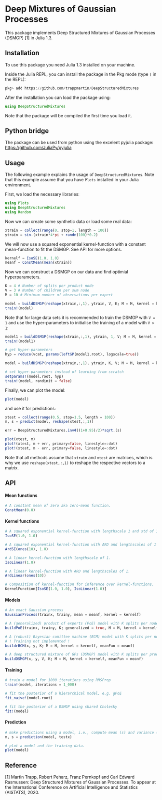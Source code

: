# Deep Mixtures of Gaussian Processes

This package implements Deep Structured Mixtures of Gaussian Processes (DSMGP) [1] in Julia 1.3.

## Installation
To use this package you need Julia 1.3 installed on your machine.

Inside the Julia REPL, you can install the package in the Pkg mode (type `]` in the REPL):
```julia
pkg> add https://github.com/trappmartin/DeepStructuredMixtures
```

After the installation you can load the package using:
```julia
using DeepStructuredMixtures
```

Note that the package will be compiled the first time you load it.

## Python bridge
The package can be used from python using the excelent pyjulia package: https://github.com/JuliaPy/pyjulia

## Usage
The following example explains the usage of `DeepStructuredMixtures`. Note that this example assume that you have `Plots` installed in your Julia environment.

First, we load the necessary libraries:
```julia
using Plots
using DeepStructuredMixtures
using Random
```

Now we can create some synthetic data or load some real data:
```julia
xtrain = collect(range(0, stop=1, length = 100))
ytrain = sin.(xtrain*4*pi + randn(100)*0.2)
```

We will now use a squared exponential kernel-function with a constant mean-function to fit the DSMGP. See API for more options.
```julia
kernelf = IsoSE(1.0, 1.0)
meanf = ConstMean(mean(xtrain))
```

Now we can construct a DSMGP on our data and find optimial hyperparameters.
```julia
K = 4 # Number of splits per product node
V = 3 # Number of children per sum node
M = 10 # Minimum number of observations per expert

model = buildDSMGP(reshape(xtrain,:,1), ytrain, V, K; M = M, kernel = kernelf, meanFun = meanf)
train!(model)
```

Note that for large data sets it is recommended to train the DSMGP with `V = 1` and use the hyper-parameters to initialise the training of a model with `V > 1`:
```julia
model1 = buildDSMGP(reshape(xtrain,:,1), ytrain, 1, V; M = M, kernel = kernelf, meanFun = meanf)
train!(model1)

# get hyper-parameters
hyp = reduce(vcat, params(leftGP(model1.root), logscale=true))

model = buildDSMGP(reshape(xtrain,:,1), ytrain, K, V; M = M, kernel = kernelf, meanFun = meanf)

# set hyper-parameters instead of learning from scratch
setparams!(model.root, hyp)
train!(model, randinit = false)
```

Finally, we can plot the model:
```julia
plot(model)
```

and use it for predictions:
```julia
xtest = collect(range(0.5, stop=1.5, length = 100))
m, s = predict(model, reshape(xtest,:,1))

err = DeepStructuredMixtures.invΦ((1+0.95)/2)*sqrt.(s)

plot(xtest, m)
plot!(xtest, m + err, primary=false, linestyle=:dot)
plot!(xtest, m - err, primary=false, linestyle=:dot)
```

Note that all methods assume that `xtrain` and `xtest` are matrices, which is why we use `reshape(xtest,:,1)` to reshape the respective vectors to a matrix.


## API

#### Mean functions
```julia
# A constant mean of zero aka zero-mean function.
ConstMean(0.0) 
```

#### Kernel functions
```julia
# A squared exponential kernel-function with lengthscale 1 and std of 1.
IsoSE(1.0, 1.0)

# A squared exponential kernel-function with ARD and lengthscales of 1 and std of 1.
ArdSE(ones(10), 1.0)

# A linear kernel-function with lengthscale of 1.
IsoLinear(1.0)

# A linear kernel-function with ARD and lengthscales of 1.
ArdLinear(ones(10))

# Composition of kernel-function for inference over kernel-functions.
KernelFunction[IsoSE(1.0, 1.0), IsoLinear(1.0)] 
```

#### Models
```julia
# An exact Gaussian process
GaussianProcess(trainx, trainy, mean = meanf, kernel = kernelf)

# A (generalized) product of experts (PoE) model with K splits per node and a miminum of M observations per expert
buildPoE(trainx, trainy, K; generalized = true, M = M, kernel = kernelf, meanFun = meanf)

# A (robust) Bayesian comittee machine (BCM) model with K splits per node and a miminum of M observations per expert
# ! Training not implemented !
buildrBCM(x, y, K; M = M, kernel = kernelf, meanFun = meanf)

# A deep structured mixture of GPs (DSMGP) model with K splits per product node, V children per sum node and a miminum of M observations per expert.
buildDSMGP(x, y, V, K; M = M, kernel = kernelf, meanFun = meanf)
```

#### Training
```julia
# train a model for 1000 iterations using RMSProp
train!(model, iterations = 1_000)

# fit the posterior of a hierarchical model, e.g. gPoE
fit_naive!(model.root)

# fit the posterior of a DSMGP using shared Cholesky
fit!(model)
```

#### Prediction
```julia
# make predictions using a model, i.e., compute mean (s) and variance (s).
m, s = prediction(model, testx)

# plot a model and the training data.
plot(model)
```

## Reference
[1] Martin Trapp, Robert Peharz, Franz Pernkopf and Carl Edward Rasmussen: Deep Structured Mixtures of Gaussian Processes. To appear at the International Conference on Artificial Intelligence and Statistics (AISTATS), 2020.
